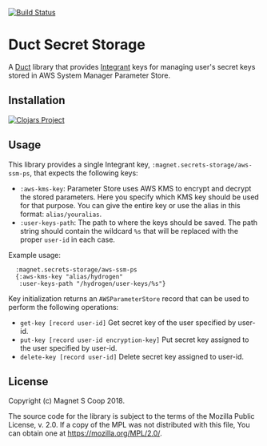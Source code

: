 [![Build Status](https://travis-ci.org/magnetcoop/secret-storage.aws-ssm-ps.svg?branch=master)](https://travis-ci.org/magnetcoop/secret-storage.aws-ssm-ps)
# Duct Secret Storage

A [Duct](https://github.com/duct-framework/duct) library that provides [Integrant](https://github.com/weavejester/integrant) keys for managing user's secret keys stored in AWS System Manager Parameter Store.

## Installation

[![Clojars Project](https://clojars.org/magnet/secret-storage.aws-ssm-ps/latest-version.svg)](https://clojars.org/magnet/secret-storage.aws-ssm-ps)

## Usage

This library provides a single Integrant key, `:magnet.secrets-storage/aws-ssm-ps`, that expects the following keys:

* `:aws-kms-key`: Parameter Store uses AWS KMS to encrypt and decrypt the stored parameters. Here you specify which KMS key should be used for that purpose. You can give the entire key or use the alias in this format: `alias/youralias`.
* `:user-keys-path`: The path to where the keys should be saved. The path string should contain the wildcard `%s` that will be replaced with the proper `user-id` in each case.

Example usage:

``` edn
  :magnet.secrets-storage/aws-ssm-ps
  {:aws-kms-key "alias/hydrogen"
   :user-keys-path "/hydrogen/user-keys/%s"}
```
Key initialization returns an `AWSParameterStore` record that can be used to perform the following operations:

* `get-key [record user-id]` Get secret key of the user specified by user-id.
* `put-key [record user-id encryption-key]` Put secret key assigned to the user specified by user-id.
* `delete-key [record user-id]` Delete secret key assigned to user-id.

## License

Copyright (c) Magnet S Coop 2018.

The source code for the library is subject to the terms of the Mozilla Public License, v. 2.0. If a copy of the MPL was not distributed with this file, You can obtain one at https://mozilla.org/MPL/2.0/.
